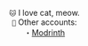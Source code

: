 <div align="center">

`🐱` I love cat, meow.  
`👥` Other accounts:  
・[Modrinth](https://modrinth.com/user/Calvinson)  

<!---
CalvinDeVinson/CalvinDeVinson is a ✨ special ✨ repository because its `README.md` (this file) appears on your GitHub profile.
You can click the Preview link to take a look at your changes.
--->
